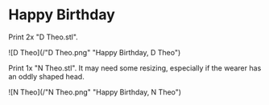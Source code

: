# Happy Birthday

Print 2x "D Theo.stl".

![D Theo](/"D Theo.png" "Happy Birthday, D Theo")

Print 1x "N Theo.stl". It may need some resizing, especially if the wearer has an oddly shaped head.

![N Theo](/"N Theo.png" "Happy Birthday, N Theo")

